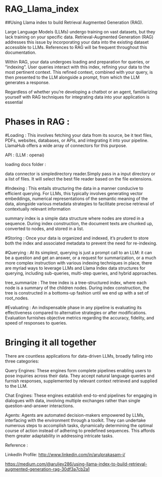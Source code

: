 # RAG_Llama_index

##Using Llama index to build Retrieval Augmented Generation (RAG).


Large Language Models (LLMs) undergo training on vast datasets, but they lack training on your specific data. Retrieval-Augmented Generation (RAG) addresses this issue by incorporating your data into the existing dataset accessible to LLMs. References to RAG will be frequent throughout this documentation.

Within RAG, your data undergoes loading and preparation for queries, or “indexing”. User queries interact with this index, refining your data to the most pertinent context. This refined context, combined with your query, is then presented to the LLM alongside a prompt, from which the LLM generates a response.

Regardless of whether you’re developing a chatbot or an agent, familiarizing yourself with RAG techniques for integrating data into your application is essential

# Phases in RAG :


#Loading : This involves fetching your data from its source, be it text files, PDFs, websites, databases, or APIs, and integrating it into your pipeline. LlamaHub offers a wide array of connectors for this purpose.

API : (LLM : openai)


loading docs folder :


data connector is simpledirectory reader.Simply pass in a input directory or a list of files. It will select the best file reader based on the file extensions.

#Indexing : This entails structuring the data in a manner conducive to efficient querying. For LLMs, this typically involves generating vector embeddings, numerical representations of the semantic meaning of the data, alongside various metadata strategies to facilitate precise retrieval of contextually relevant information


summary index is a simple data structure where nodes are stored in a sequence. During index construction, the document texts are chunked up, converted to nodes, and stored in a list.

#Storing : Once your data is organized and indexed, it’s prudent to store both the index and associated metadata to prevent the need for re-indexing.


#Querying : At its simplest, querying is just a prompt call to an LLM: it can be a question and get an answer, or a request for summarization, or a much more complex instruction with various indexing techniques in place, there are myriad ways to leverage LLMs and Llama Index data structures for querying, including sub-queries, multi-step queries, and hybrid approaches.


tree_summarize : The tree index is a tree-structured index, where each node is a summary of the children nodes. During index construction, the tree is constructed in a bottoms-up fashion until we end up with a set of root_nodes.

#Evaluating : An indispensable phase in any pipeline is evaluating its effectiveness compared to alternative strategies or after modifications. Evaluation furnishes objective metrics regarding the accuracy, fidelity, and speed of responses to queries.

# Bringing it all together
There are countless applications for data-driven LLMs, broadly falling into three categories:

Query Engines: These engines form complete pipelines enabling users to pose inquiries across their data. They accept natural language queries and furnish responses, supplemented by relevant context retrieved and supplied to the LLM.

Chat Engines: These engines establish end-to-end pipelines for engaging in dialogues with data, involving multiple exchanges rather than single question-and-answer interactions.

Agents: Agents are automated decision-makers empowered by LLMs, interfacing with the environment through a toolkit. They can undertake numerous steps to accomplish tasks, dynamically determining the optimal course of action instead of adhering to predefined sequences. This affords them greater adaptability in addressing intricate tasks.

Reference :

LinkedIn Profile: http://www.linkedin.com/in/arulprakasam-j/

https://medium.com/@aruljey286/using-llama-index-to-build-retrieval-augmented-generation-rag-30df3a7cb2a1
